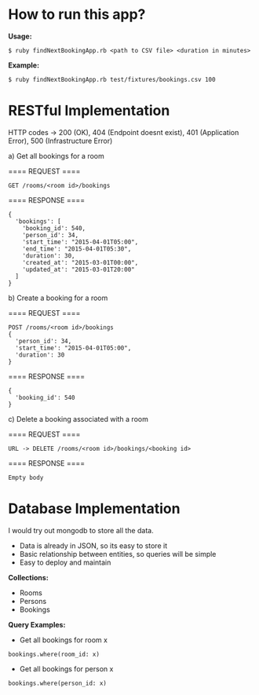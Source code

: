 # How to run this app?

**Usage:**
```
$ ruby findNextBookingApp.rb <path to CSV file> <duration in minutes>
```

**Example:**
```
$ ruby findNextBookingApp.rb test/fixtures/bookings.csv 100
```

# RESTful Implementation

HTTP codes -> 200 (OK), 404 (Endpoint doesnt exist), 401 (Application Error), 500 (Infrastructure Error)

a) Get all bookings for a room


==== REQUEST ====

```
GET /rooms/<room id>/bookings
```

==== RESPONSE ====

```
{
  'bookings': [
    'booking_id': 540,
    'person_id': 34,
    'start_time': "2015-04-01T05:00",
    'end_time': "2015-04-01T05:30",
    'duration': 30,
    'created_at': "2015-03-01T00:00",
    'updated_at': "2015-03-01T20:00"
  ]
}
```

b) Create a booking for a room

==== REQUEST ====

```
POST /rooms/<room id>/bookings
{
  'person_id': 34,
  'start_time': "2015-04-01T05:00",
  'duration': 30
}
```

==== RESPONSE ====

```
{
  'booking_id': 540
}
```

c) Delete a booking associated with a room

==== REQUEST ====

```
URL -> DELETE /rooms/<room id>/bookings/<booking id>
```

==== RESPONSE ====

```
Empty body
```

# Database Implementation

I would try out mongodb to store all the data.
- Data is already in JSON, so its easy to store it
- Basic relationship between entities, so queries will be simple
- Easy to deploy and maintain

**Collections:**
* Rooms
* Persons
* Bookings

**Query Examples:**
* Get all bookings for room x
```
bookings.where(room_id: x)
```

* Get all bookings for person x
```
bookings.where(person_id: x)
```
